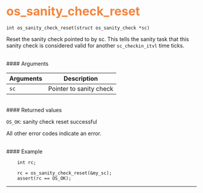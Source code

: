 ## <font color="F2853F" style="font-size:24pt"> os_sanity_check_reset</font>

```no-highlight
int os_sanity_check_reset(struct os_sanity_check *sc)
```
Reset the sanity check pointed to by sc.  This tells the sanity task that 
this sanity check is considered valid for another `sc_checkin_itvl` time 
ticks.
 
<br>
#### Arguments

| Arguments | Description | 
|-----------|-------------| 
| `sc` | Pointer to sanity check | 

<br>
#### Returned values

`OS_OK`: sanity check reset successful

All other error codes indicate an error.

<br>
#### Example

```no-highlight
    int rc;

    rc = os_sanity_check_reset(&my_sc); 
    assert(rc == OS_OK);

```

---------------------
